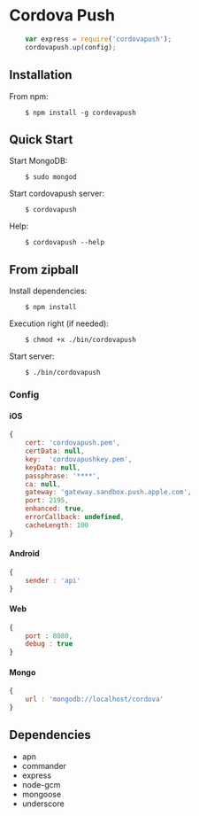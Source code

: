 # Cordova Push

```js
    var express = require('cordovapush');
    cordovapush.up(config);
```

## Installation

From npm:
```shell
    $ npm install -g cordovapush
```

## Quick Start

Start MongoDB:
```shell
    $ sudo mongod
```

Start cordovapush server:
```shell
    $ cordovapush
```

Help:
```shell
    $ cordovapush --help
```

## From zipball

Install dependencies:
```shell
    $ npm install
```

Execution right (if needed):
```shell
    $ chmod +x ./bin/cordovapush
```

Start server:
```shell
    $ ./bin/cordovapush
```

### Config

#### iOS

```js
{
	cert: 'cordovapush.pem',
	certData: null,
	key:  'cordovapushkey.pem',
	keyData: null,
	passphrase: '****',
	ca: null,
	gateway: 'gateway.sandbox.push.apple.com',
	port: 2195,
	enhanced: true,
	errorCallback: undefined,
	cacheLength: 100
}
```

#### Android

```js
{
	sender : 'api'
}
```

#### Web

```js
{
	port : 8080,
	debug : true
}
```

#### Mongo

```js
{
	url : 'mongodb://localhost/cordova'
}
```

## Dependencies

  * apn
  * commander
  * express
  * node-gcm
  * mongoose
  * underscore
